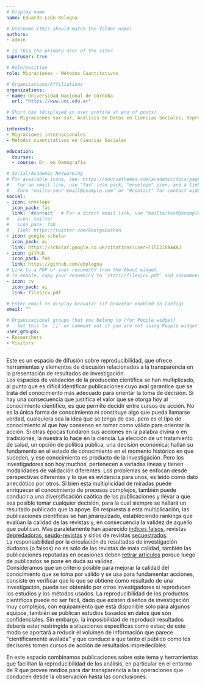 ```yaml
---
# Display name
name: Eduardo León Bologna

# Username (this should match the folder name)
authors:
- admin

# Is this the primary user of the site?
superuser: true

# Role/position
role: Migraciones - Métodos Cuantitativos

# Organizations/Affiliations
organizations:
- name: Universidad Nacional de Córdoba
  url: "https://www.unc.edu.ar"

# Short bio (displayed in user profile at end of posts)
bio: Migraciones sur-sur, Análisis de Datos en Ciencias Sociales, Reproducibilidad de resultados de investigación

interests:
- Migraciones internacionales  
- Métodos cuantitativos en Ciencias Sociales  

education:
  courses:
  - course: Dr. en Demografía

# Social/Academic Networking
# For available icons, see: https://sourcethemes.com/academic/docs/page-builder/#icons
#   For an email link, use "fas" icon pack, "envelope" icon, and a link in the
#   form "mailto:your-email@example.com" or "#contact" for contact widget.
social:
- icon: envelope
  icon_pack: fas
  link: '#contact'  # For a direct email link, use "mailto:test@example.org".
# - icon: twitter
#   icon_pack: fab
#   link: https://twitter.com/GeorgeCushen
- icon: google-scholar
  icon_pack: ai
  link: https://scholar.google.co.uk/citations?user=T1lI2J0AAAAJ
- icon: github
  icon_pack: fab
  link: https://github.com/ebologna
# Link to a PDF of your resume/CV from the About widget.
# To enable, copy your resume/CV to `static/files/cv.pdf` and uncomment the lines below.
- icon: cv
  icon_pack: ai
  link: files/cv.pdf

# Enter email to display Gravatar (if Gravatar enabled in Config)
email: ""

# Organizational groups that you belong to (for People widget)
#   Set this to `[]` or comment out if you are not using People widget.
user_groups:
- Researchers
- Visitors
---
```


Este es un espacio de difusión sobre reproducibilidad, que ofrece herramientas y elementos de discusión relacionados a la transparencia en la presentación de resultados de investigación.  
Los espacios de validación de la producción científica se han multiplicado, al punto que es difícil identificar publicaciones cuyo aval garantice que se trata del conocimiento más adecuado para orientar la toma de decisión. Si hay una consecuencia que justifica el valor que se otorga hoy al conocimiento científico, es que permite decidir entre cursos de acción. No es la única forma de conocimiento ni constituye algo que pueda llamarse verdad, cualquiera sea la idea que se tenga de eso, pero es el tipo de conocimiento al que hay consenso en tomar como válido para orientar la acción. Si otras épocas fundaron sus acciones en la palabra divina o en tradiciones, la nuestra lo hace en la ciencia. La elección de un tratamiento de salud, un opción de política pública, una decisión económica; hallan su fundamento en el estado de conocimiento en el momento histórico en que suceden, y ese conocimiento es producto de la investigación. Pero los investigadores son hoy muchos, pertenecen a variadas líneas y tienen modalidades de validación diferentes. Los problemas se enfocan desde perspectivas diferentes y lo que es evidencia para unos, es leído como dato anecdótico por otros. Si bien esta multiplicidad de miradas puede enriquecer el conocimiento de procesos complejos, también puede conducir a una diversificación caótica de las publicaciones y llevar a que sea posible tomar cualquier decisión, para la cual siempre se hallará un resultado publicado que la apoye. En respuesta a esta multiplicación, las publicaciones científicas se han jerarquizado, estableciendo rankings que evalúan la calidad de las revistas y, en consecuencia la validez de aquello que publican. Mas paralelamente han aparecido [índices falsos](https://predatoryjournals.com/metrics/), revistas [depredadoras](https://www.nature.com/articles/d41586-019-03759-y), [seudo-revistas](https://www.ncbi.nlm.nih.gov/pmc/articles/PMC5493175/) y sitios de revistas [secuestrados](http://www.scielo.br/scielo.php?script=sci_arttext&pid=S1679-45082016000100113).  
La responsabilidad por la circulación de resultados de investigación dudosos (o falsos) no es solo de las revistas de mala calidad, también las publicaciones reputadas en ocasiones deben [retirar artículos](https://retractionwatch.com/) porque luego de publicados se pone en duda su validez.  
Consideramos que un criterio posible para mejorar la calidad del conocimiento que se toma por válido y se usa para fundamentar acciones, consiste en verificar que lo que se obtiene como resultado de una investigación, pueda ser obtenido por otros investigadores si reproducen los estudios y los métodos usados. La reproducibilidad de los productos científicos puede no ser fácil, dado que existen diseños de investigación muy complejos, con equipamiento que está disponible solo para algunos equipos, también se publican  estudios basados en datos que son confidenciales. Sin embargo, la imposibilidad de reproducir resultados debería estar restringida a situaciones específicas como estas; de este modo se aportará a reducir el volumen de información que parece "científicamente avalada" y que conduce a que tanto el público como los decisores tomen cursos de acción de resultados impredecibles.  

En este espacio combinamos publicaciones sobre este tema y herramientas que facilitan la reproducibilidad de los análisis, en particular en el entorno de R que provee medios para dar transparencia a las operaciones que conducen desde la observación hasta las conclusiones.
